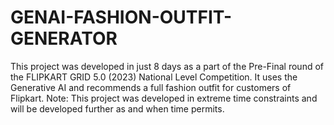 # GENAI-FASHION-OUTFIT-GENERATOR
This project was developed in just 8 days as a part of the Pre-Final round of the FLIPKART GRID 5.0 (2023) National Level Competition. It uses the Generative AI and recommends a full fashion outfit for customers of Flipkart. Note: This project was developed in extreme time constraints and will be developed further as and when time permits.
